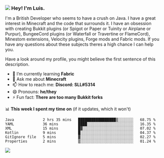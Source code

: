 <h3 style="margin: auto;"><img src="https://avatars.githubusercontent.com/u/39528861?s=48&v=4" ></img> Hey! I'm Luis.</h3>

I'm a British Developer who seems to have a crush on Java. I have a great interest in Minecraft and the code that surrounds it. I have an obsession with creating Bukkit plugins (or Spigot or Paper or Tuinity or Airplane or Purpur), BungeeCord plugins (or Waterfall or Travertine or FlameCord), Minestom extensions, Velocity plugins, Forge mods and Fabric mods. If you have any questions about these subjects theres a high chance I can help you.
  
Have a look around my profile, you might believe the first sentence of this description.

- 🌱 I’m currently learning **Fabric**
- 💬 Ask me about **Minecraft**
- 📫 How to reach me: **Discord: SLL#5314**
- 😄 Pronouns: **he/they**
- ⚡ Fun fact: **There are too many Bukkit forks**

📊 **This week I spent my time on** (if it updates, which it won't)
<!--START_SECTION:waka-->

```text
Java             2 hrs 35 mins   █████████████████▒░░░░░░░   68.75 %
YAML             36 mins         ████░░░░░░░░░░░░░░░░░░░░░   16.35 %
XML              15 mins         █▓░░░░░░░░░░░░░░░░░░░░░░░   07.02 %
Kotlin           9 mins          █░░░░░░░░░░░░░░░░░░░░░░░░   04.37 %
GitIgnore file   5 mins          ▓░░░░░░░░░░░░░░░░░░░░░░░░   02.27 %
Properties       2 mins          ▒░░░░░░░░░░░░░░░░░░░░░░░░   01.24 %
```

<!--END_SECTION:waka-->

<a href="https://sllcoding.dev"><img src="https://github-readme-stats.vercel.app/api?username=SLLCoding&show_icons=true&theme=great-gatsby" /></a>
